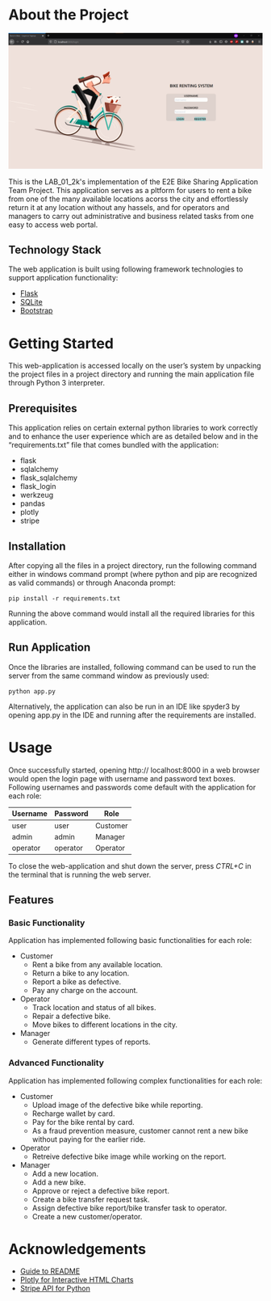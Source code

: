 # About the Project
![Bike Rental Homepage](./static/images/homepage.png?raw=true "Bike Rental Homepage")

This is the LAB_01_2k's implementation of the E2E Bike Sharing Application Team Project. This application serves as a pltform for users to rent a bike from one of the many available locations acorss the city and effortlessly return it at any location without any hassels, and for operators and managers to carry out administrative and business related tasks from one easy to access web portal.

## Technology Stack
The web application is built using following framework technologies to support application functionality:
- [Flask](https://flask.palletsprojects.com/en/1.1.x/)
- [SQLite](https://www.sqlite.org/index.html)
- [Bootstrap](https://getbootstrap.com/)

# Getting Started
This web-application is accessed locally on the user’s system by unpacking the project files in a project directory and running the main application file through Python 3 interpreter.

## Prerequisites
This application relies on certain external python libraries to work correctly and to enhance the user experience which are as detailed below and in the “requirements.txt” file that comes bundled with the application:
- flask
- sqlalchemy
- flask_sqlalchemy
- flask_login
- werkzeug
- pandas
- plotly
- stripe

## Installation
After copying all the files in a project directory, run the following command either in windows command prompt (where python and pip are recognized as valid commands) or through Anaconda prompt:
```
pip install -r requirements.txt
```
Running the above command would install all the required libraries for this application.

## Run Application
Once the libraries are installed, following command can be used to run the server from the same command window as previously used:
```
python app.py
```
Alternatively, the application can also be run in an IDE like spyder3 by opening app.py in the IDE and running after the requirements are installed. 

# Usage
Once successfully started, opening http:// localhost:8000 in a web browser would open the login page with username and password text boxes. Following usernames and passwords come default with the application for each role:

| Username | Password | Role |
| ------ | ------ | ------ |
| user | user | Customer |
| admin | admin | Manager |
| operator | operator | Operator |

To close the web-application and shut down the server, press *CTRL+C* in the terminal that is running the web server.

## Features
### Basic Functionality
Application has implemented following basic functionalities for each role:
- Customer
  - Rent a bike from any available location.
  - Return a bike to any location.
  - Report a bike as defective.
  - Pay any charge on the account.
- Operator
    - Track location and status of all bikes.
    - Repair a defective bike.
    - Move bikes to different locations in the city.
- Manager
    - Generate different types of reports.

### Advanced Functionality
Application has implemented following complex functionalities for each role:
- Customer
  - Upload image of the defective bike while reporting.
  - Recharge wallet by card.
  - Pay for the bike rental by card.
  - As a fraud prevention measure, customer cannot rent a new bike without paying for the earlier ride.
- Operator
    - Retreive defective bike image while working on the report.
- Manager
    - Add a new location.
    - Add a new bike.
    - Approve or reject a defective bike report.
    - Create a bike transfer request task.
    - Assign defective bike report/bike transfer task to operator.
    - Create a new customer/operator.

# Acknowledgements
- [Guide to README](https://github.com/othneildrew/Best-README-Template)
- [Plotly for Interactive HTML Charts](https://plotly.com/python/interactive-html-export/)
- [Stripe API for Python](https://github.com/stripe/stripe-python)